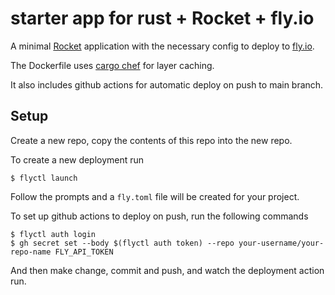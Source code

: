 # starter app for rust + Rocket + fly.io

A minimal [Rocket](https://rocket.rs/) application with the necessary config to deploy to [fly.io](https://fly.io).

The Dockerfile uses [cargo chef](https://crates.io/crates/cargo-chef) for layer caching.

It also includes github actions for automatic deploy on push to main branch.

## Setup

Create a new repo, copy the contents of this repo into the new repo.

To create a new deployment run

```
$ flyctl launch
```

Follow the prompts and a `fly.toml` file will be created for your project.

To set up github actions to deploy on push, run the following commands

```
$ flyctl auth login
$ gh secret set --body $(flyctl auth token) --repo your-username/your-repo-name FLY_API_TOKEN
```

And then make change, commit and push, and watch the deployment action run.
